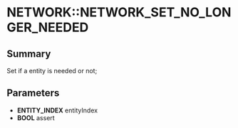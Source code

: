 # NETWORK::NETWORK_SET_NO_LONGER_NEEDED

## Summary
Set if a entity is needed or not;

## Parameters
* **ENTITY_INDEX** entityIndex
* **BOOL** assert
